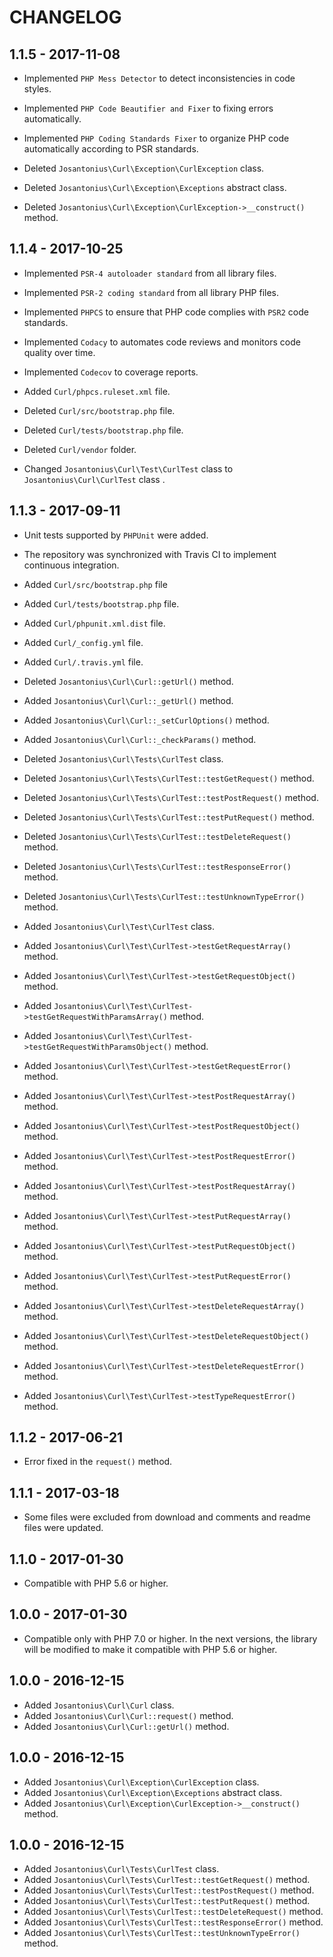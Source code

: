 # CHANGELOG

## 1.1.5 - 2017-11-08

* Implemented `PHP Mess Detector` to detect inconsistencies in code styles.

* Implemented `PHP Code Beautifier and Fixer` to fixing errors automatically.

* Implemented `PHP Coding Standards Fixer` to organize PHP code automatically according to PSR standards.

* Deleted `Josantonius\Curl\Exception\CurlException` class.
* Deleted `Josantonius\Curl\Exception\Exceptions` abstract class.
* Deleted `Josantonius\Curl\Exception\CurlException->__construct()` method.

## 1.1.4 - 2017-10-25

* Implemented `PSR-4 autoloader standard` from all library files.

* Implemented `PSR-2 coding standard` from all library PHP files.

* Implemented `PHPCS` to ensure that PHP code complies with `PSR2` code standards.

* Implemented `Codacy` to automates code reviews and monitors code quality over time.

* Implemented `Codecov` to coverage reports.

* Added `Curl/phpcs.ruleset.xml` file.

* Deleted `Curl/src/bootstrap.php` file.

* Deleted `Curl/tests/bootstrap.php` file.

* Deleted `Curl/vendor` folder.

* Changed `Josantonius\Curl\Test\CurlTest` class to  `Josantonius\Curl\CurlTest` class .

## 1.1.3 - 2017-09-11

* Unit tests supported by `PHPUnit` were added.

* The repository was synchronized with Travis CI to implement continuous integration.
 
* Added `Curl/src/bootstrap.php` file

* Added `Curl/tests/bootstrap.php` file.

* Added `Curl/phpunit.xml.dist` file.
* Added `Curl/_config.yml` file.
* Added `Curl/.travis.yml` file.

* Deleted `Josantonius\Curl\Curl::getUrl()` method.

* Added `Josantonius\Curl\Curl::_getUrl()` method.
* Added `Josantonius\Curl\Curl::_setCurlOptions()` method.
* Added `Josantonius\Curl\Curl::_checkParams()` method.

* Deleted `Josantonius\Curl\Tests\CurlTest` class.
* Deleted `Josantonius\Curl\Tests\CurlTest::testGetRequest()` method.
* Deleted `Josantonius\Curl\Tests\CurlTest::testPostRequest()` method.
* Deleted `Josantonius\Curl\Tests\CurlTest::testPutRequest()` method.
* Deleted `Josantonius\Curl\Tests\CurlTest::testDeleteRequest()` method.
* Deleted `Josantonius\Curl\Tests\CurlTest::testResponseError()` method.
* Deleted `Josantonius\Curl\Tests\CurlTest::testUnknownTypeError()` method.

* Added `Josantonius\Curl\Test\CurlTest` class.
* Added `Josantonius\Curl\Test\CurlTest->testGetRequestArray()` method.
* Added `Josantonius\Curl\Test\CurlTest->testGetRequestObject()` method.
* Added `Josantonius\Curl\Test\CurlTest->testGetRequestWithParamsArray()` method.
* Added `Josantonius\Curl\Test\CurlTest->testGetRequestWithParamsObject()` method.
* Added `Josantonius\Curl\Test\CurlTest->testGetRequestError()` method.
* Added `Josantonius\Curl\Test\CurlTest->testPostRequestArray()` method.
* Added `Josantonius\Curl\Test\CurlTest->testPostRequestObject()` method.
* Added `Josantonius\Curl\Test\CurlTest->testPostRequestError()` method.
* Added `Josantonius\Curl\Test\CurlTest->testPostRequestArray()` method.
* Added `Josantonius\Curl\Test\CurlTest->testPutRequestArray()` method.
* Added `Josantonius\Curl\Test\CurlTest->testPutRequestObject()` method.
* Added `Josantonius\Curl\Test\CurlTest->testPutRequestError()` method.
* Added `Josantonius\Curl\Test\CurlTest->testDeleteRequestArray()` method.
* Added `Josantonius\Curl\Test\CurlTest->testDeleteRequestObject()` method.
* Added `Josantonius\Curl\Test\CurlTest->testDeleteRequestError()` method.
* Added `Josantonius\Curl\Test\CurlTest->testTypeRequestError()` method.

## 1.1.2 - 2017-06-21

* Error fixed in the `request()` method.

## 1.1.1 - 2017-03-18

* Some files were excluded from download and comments and readme files were updated.

## 1.1.0 - 2017-01-30

* Compatible with PHP 5.6 or higher.

## 1.0.0 - 2017-01-30

* Compatible only with PHP 7.0 or higher. In the next versions, the library will be modified to make it compatible with PHP 5.6 or higher.

## 1.0.0 - 2016-12-15

* Added `Josantonius\Curl\Curl` class.
* Added `Josantonius\Curl\Curl::request()` method.
* Added `Josantonius\Curl\Curl::getUrl()` method.

## 1.0.0 - 2016-12-15

* Added `Josantonius\Curl\Exception\CurlException` class.
* Added `Josantonius\Curl\Exception\Exceptions` abstract class.
* Added `Josantonius\Curl\Exception\CurlException->__construct()` method.

## 1.0.0 - 2016-12-15

* Added `Josantonius\Curl\Tests\CurlTest` class.
* Added `Josantonius\Curl\Tests\CurlTest::testGetRequest()` method.
* Added `Josantonius\Curl\Tests\CurlTest::testPostRequest()` method.
* Added `Josantonius\Curl\Tests\CurlTest::testPutRequest()` method.
* Added `Josantonius\Curl\Tests\CurlTest::testDeleteRequest()` method.
* Added `Josantonius\Curl\Tests\CurlTest::testResponseError()` method.
* Added `Josantonius\Curl\Tests\CurlTest::testUnknownTypeError()` method.
